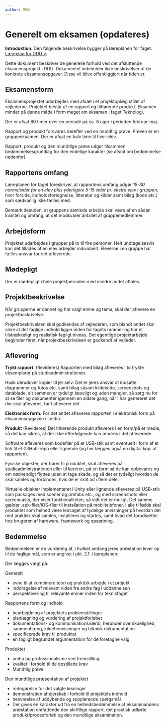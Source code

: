 ```yaml
---
author: MKM
---
```

# Generelt om eksamen (opdateres)
**Introduktion**. Den følgende beskrivelse bygger på læreplanen for faget. 
[Læreplan for DDU &#x2197;&#xFE0F;](https://www.uvm.dk/-/media/filer/uvm/gym-laereplaner-2017/htx/teknikfag-a-digitalt-design-og-udvikling-htx-august-2017.pdf) 

Dette dokument beskriver de generelle forhold ved det afsluttende eksamensprojekt i DDU. Dokumentet indeholder *ikke* beskrivelser af de konkrete eksamensopgaver. Disse vil blive offentliggjort når tiden er. 

## Eksamensform
Eksamensprojektet udarbejdes med afsæt i et projektoplæg stillet af vejlederne. Projektet består af en rapport og tilhørende produkt.
Eksamen minder på denne måde i form meget om eksamen i faget Teknologi. 

Der er afsat 80 timer over en periode på ca. 8 uger i perioden februar-maj.

Rapport og produkt forsvares derefter ved en mundtlig prøve. Prøven er en gruppeeksamen. Der er afsat en halv time til hver elev. 

Rapport, produkt og den mundtlige prøve udgør tilsammen bedømmelsesgrundlag for den endelige karakter (se afsnit om bedømmelse nedenfor). 

## Rapportens omfang
Læreplanen for faget foreskriver, at rapportens omfang udgør _15-30 normalsider for en elev plus yderligere 5-15 sider pr. ekstra elev i gruppen_, hvor forside, indholdsfortegnelse, litteratur og kilder samt bilag (kode etc.) som sædvanlig ikke tælles med.

Bemærk desuden, at gruppens samlede arbejde skal være af en sådan kvalitet og omfang, at det modsvarer antallet af gruppemedlemmer. 

## Arbejdsform
Projektet udarbejdes i grupper på to til fire personer. Helt undtagelsesvis kan det tillades at en elev arbejder individuelt. Eleverne i en gruppe har fælles ansvar for det afleverede.

## Mødepligt
Der er mødepligt i hele projektperioden med mindre andet aftales.

## Projektbeskrivelse
Når grupperne er dannet og har valgt emne og tema, skal der aflevere en projektbeskrivelse.

Projektbeskrivelsen skal godkendes af vejlederen, som blandt andet skal sikre at det faglige indhold ligger inden for fagets rammer og har et tilstrækkeligt og realistisk fagligt niveau. Det egentlige projektarbejde begynder først, når projektbeskrivelsen er godkendt af vejleder.

## Aflevering

**Trykt rapport**. (Revideres) Rapporten med bilag afleveres i to trykte eksemplarer på studieadministrationen. 

Husk derudover kopier til jer selv. Det er jeres ansvar at indsatte diagrammer og fotos etc. samt bilag såsom kildekode, screenshots og datablade, alt sammen er tydeligt læseligt og uden mangler, så sørg nu for at se filer og dokumenter igennem en sidste gang, når I har genereret det der skal afleveres, før I afleverer det.

**Elektronisk form.** For det andet afleveres rapporten i elektronisk form på eksamensopgaven i Lectio. 

**Produkt**
(Revideres) Det tilhørende produkt afleveres i en form/på et medie, så det kan sikres, at der ikke efterfølgende kan ændres i det afleverede. 

Software afleveres som kodefiler på et USB-stik samt eventuelt i form af et link til et GitHub-repo eller lignende (og her lægges også en digital kopi af rapporten). 

Fysiske objekter, der hører til produktet, skal afleveres på studieadministrationen eller til læreren, på en form så de kan opbevares og om nødvendigt flyttes uden at tage skade, og så det er tydeligt hvordan de skal samles og forbindes, hvis de er skilt ad i flere dele. 

Virtuelle objekter implementeret i Unity eller lignende afleveres på USB-stik som packages med scener og prefabs etc., og med screenshots eller screencasts, der viser funktionaliteten, så vidt det er muligt. Det samme gælder .apk-filer/iOS-filer til installation på mobiltelefoner. I alle tilfælde skal produktet som helhed være ledsaget af tydelige anvisninger på hvordan det rent praktisk skal samles, installeres og startes, samt hvad det forudsætter hos brugeren af hardware, framework og opsætning.

## Bedømmelse
Bedømmelsen er en vurdering af, i hvilket omfang jeres præstation lever op til de faglige mål, som er angivet i pkt. 2.1. i læreplanen:

Der lægges vægt på:

Generelt

- evne til at kombinere teori og praktisk arbejde i et projekt
- inddragelse af relevant viden fra andre fag i uddannelsen
- perspektivering til relevante emner inden for teknikfaget

Rapportens form og indhold

- bearbejdning af projektets problemstillinger
- planlægning og vurdering af projektforløbet
- dokumentations- og kommunikationsværdi, herunder overskuelighed, sammenhæng, kildehenvisninger og teknisk dokumentation
- specificerede krav til produktet
- en fagligt begrundet argumentation for de foretagne valg

Produktet

- omhu og professionalisme ved fremstilling
- kvalitet i forhold til de opstillede krav
- Mundtlig prøve

Den mundtlige præsentation af projektet

- redegørelse for det valgte løsninger
- demonstration af ejerskab i forhold til projektets indhold
- besvarelse af uddybende og supplerende spørgsmål
- Der gives én karakter ud fra en helhedsbedømmelse af eksaminandens præstation omfattende den skriftlige rapport, det praktisk udførte produkt/procesforløb og den mundtlige eksamination.